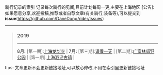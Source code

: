 骑行记录的索引
记录每次骑行的见闻,目前计划每周一更,主要在上海地区
[公告]: 如果愿意分享,欢迎投稿,推荐或者自荐文章(有关骑行;装备等),可以提交到**issue**(https://github.com/DaneDong/rider/issues)
***
>### 2019
>***
>**8月:** [第一期]:[上海龙华寺](https://www.jianshu.com/p/31175b44c8ac) | 
>**7月:** [第三期]:[请假一天](https://www.jianshu.com/p/38933fd186e4) | [第二期]:[广富林郊野公园](https://www.jianshu.com/p/431afe530171) | [第一期]:[上海泗泾古镇](https://www.jianshu.com/p/5cc77ee717a3) | 

tips: 文章更新不会更新链接地址,可以放心修改,不用在索引里更新链接地址